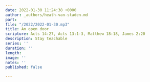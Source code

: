 ```yaml
---
date: 2022-01-30 11:24:38 +0000
author: _authors/heath-van-staden.md
part: 
file: "/2022/2022-01-30.mp3"
title: An open door
scripture: Acts 14:27, Acts 13:1-3, Matthew 18:18, James 2:20
description: Stay teachable
series: ''
duration: ''
length: 
image: ''
notes: ''
published: false

---
```

